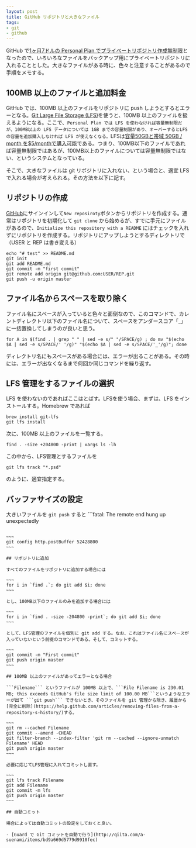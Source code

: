 ```yaml
---
layout: post
title: GitHub リポジトリと大きなファイル
tags:
- git
- github
---
```

GitHub で[1ヶ月7ドルの Personal Plan でプライベートリポジトリ作成無制限](https://github.com/blog/2164-introducing-unlimited-private-repositorie)となったので、いろいろなファイルをバックアップ用にプライベートリポジトリに入れることとした。大きなファイルがある時に、色々と注意することがあるので手順をメモする。

## 100MB 以上のファイルと追加料金

GitHub では、100MB 以上のファイルをリポジトリに push しようとするとエラーとなる。[Git Large File Storage (LFS)](https://git-lfs.github.com/)を使うと、100MB 以上のファイルを扱えるようになる。ここで、```Personal Plan では LFS を使わなければ容量無制限だが、100MB以上の LFS データについては 1GB までの容量制限があり、オーバーするとLFSの容量を追加購入しなければ LFS が使えなくなる。```LFSは[容量50GBと帯域 50GB / month を$5/monthで購入可能](https://help.github.com/articles/billing-plans-for-git-large-file-storage/)である。つまり、100MB以下のファイルであれば容量無制限ではあるが、100MB以上のファイルについては容量無制限ではない、というシステムとなっている。

そこで、大きなファイルは git リポジトリに入れない、という場合と、適宜 LFS で入れる場合が考えられる。その方法を以下に記す。

## リポジトリの作成
[GitHub](https://github.com/)にサインインして```New reposiroty```ボタンからリポジトリを作成する。通常はリポジトリを初期化して ```git clone``` から始めるが、すでに手元にファイルがあるので、```Initialize this repository with a README``` にはチェックを入れずにリポジトリを作成する。リポジトリにアップしようとするディレクトリで（USER と REP は書き変える）

~~~
echo "# test" >> README.md
git init
git add README.md
git commit -m "first commit"
git remote add origin git@github.com:USER/REP.git
git push -u origin master
~~~

## ファイル名からスペースを取り除く

ファイル名にスペースが入っていると色々と面倒なので、このコマンドで、カレントディレクトリ以下のファイル名について、スペースをアンダースコア「_」に一括置換してしまうのが良いと思う。

~~~
for A in $(find . | grep " " | sed -e s/" "/SPACE/g) ; do mv "$(echo $A | sed -e s/SPACE/' '/g)" "$(echo $A | sed -e s/SPACE/'_'/g)"; done
~~~

ディレクトリ名にもスペースがある場合には、エラーが出ることがある。その時には、エラーが出なくなるまで何回か同じコマンドを繰り返す。

## LFS 管理をするファイルの選択

LFS を使わないのであればここはとばす。LFSを使う場合、まずは、LFS をインストールする。Homebrew であれば

~~~
brew install git-lfs
git lfs install
~~~

次に、100MB 以上のファイルを一覧する。

~~~
find . -size +204800 -print | xargs ls -lh
~~~

この中から、LFS管理とするファイルを

~~~
git lfs track "*.psd"
~~~

のように、適宜指定する。

## バッファサイズの設定

大きいファイルを ```git push``` すると ```fatal: The remote end hung up unexpectedly
```といったエラーが出やすいので、エラーを出にくくするために[HTTP post バッファサイズを上げる](http://stackoverflow.com/questions/19120120/broken-pipe-when-pushing-to-git-repository)と良い。50MB に上げるには

~~~
git config http.postBuffer 52428800
~~~

## リポジトリに追加 

すべてのファイルをリポジトリに追加する場合には

~~~
for i in `find .`; do git add $i; done
~~~

とし、100MB以下のファイルのみを追加する場合には

~~~
for i in `find . -size -204800 -print`; do git add $i; done
~~~

として、LFS管理のファイルを個別に git add する。なお、これはファイル名にスペースが入っていないという前提のコマンドである。そして、コミットする。

~~~
git commit -m "First commit"
git push origin master
~~~

## 100MB 以上のファイルがあってエラーとなる場合

```Filename``` というファイルが 100MB 以上で、```File Filename is 230.01 MB; this exceeds GitHub's file size limit of 100.00 MB```というようなエラーが出て ```git push``` できないとき、そのファイルを git 管理から除き、履歴から[完全に削除](https://help.github.com/articles/removing-files-from-a-repository-s-history/)する。

~~~
git rm --cached Filename
git commit --amend -CHEAD
git filter-branch --index-filter 'git rm --cached --ignore-unmatch Filename' HEAD
git push origin master
~~~

必要に応じてLFS管理に入れてコミットし直す。

~~~
git lfs track Filename
git add Filename
git commit -m lfs
git push origin master
~~~

## 自動コミット

場合によっては自動コミットの設定をしておくと良い。

- [Guard で Git コミットを自動で行う](http://qiita.com/a-suenami/items/bd9a669d5779d9910fec)
